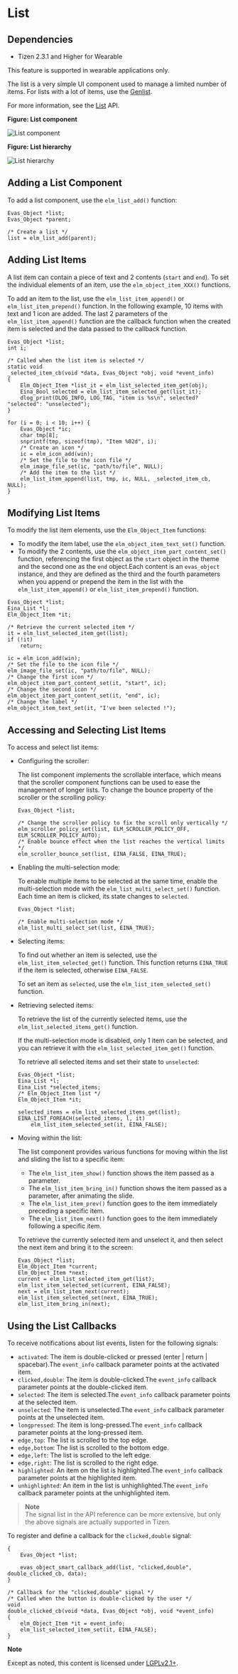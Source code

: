 # List

## Dependencies

- Tizen 2.3.1 and Higher for Wearable

This feature is supported in wearable applications only.

The list is a very simple UI component used to manage a limited number of items. For lists with a lot of items, use the [Genlist](component-genlist-wn.md).

For more information, see the [List](../../../../../org.tizen.native.wearable.apireference/group__Elm__List.html) API.

**Figure: List component**

![List component](./media/list_wn.png)

**Figure: List hierarchy**

![List hierarchy](./media/list_tree.png)

## Adding a List Component

To add a list component, use the `elm_list_add()` function:

```
Evas_Object *list;
Evas_Object *parent;

/* Create a list */
list = elm_list_add(parent);
```

## Adding List Items

A list item can contain a piece of text and 2 contents (`start` and `end`). To set the individual elements of an item, use the `elm_object_item_XXX()` functions.

To add an item to the list, use the `elm_list_item_append()` or `elm_list_item_prepend()` function. In the following example, 10 items with text and 1 icon are added. The last 2 parameters of the `elm_list_item_append()` function are the callback function when the created item is selected and the data passed to the callback function.

```
Evas_Object *list;
int i;

/* Called when the list item is selected */
static void
_selected_item_cb(void *data, Evas_Object *obj, void *event_info)
{
    Elm_Object_Item *list_it = elm_list_selected_item_get(obj);
    Eina_Bool selected = elm_list_item_selected_get(list_it);
    dlog_print(DLOG_INFO, LOG_TAG, "item is %s\n", selected? "selected": "unselected");
}

for (i = 0; i < 10; i++) {
    Evas_Object *ic;
    char tmp[8];
    snprintf(tmp, sizeof(tmp), "Item %02d", i);
    /* Create an icon */
    ic = elm_icon_add(win);
    /* Set the file to the icon file */
    elm_image_file_set(ic, "path/to/file", NULL);
    /* Add the item to the list */
    elm_list_item_append(list, tmp, ic, NULL, _selected_item_cb, NULL);
}
```

## Modifying List Items

To modify the list item elements, use the `Elm_Object_Item` functions:

- To modify the item label, use the `elm_object_item_text_set()` function.
- To modify the 2 contents, use the `elm_object_item_part_content_set()` function, referencing the first object as the `start` object in the theme and the second one as the `end` object.Each content is an `evas_object` instance, and they are defined as the third and the fourth parameters when you append or prepend the item in the list with the `elm_list_item_append()` or `elm_list_item_prepend()` function.

```
Evas_Object *list;
Eina_List *l;
Elm_Object_Item *it;

/* Retrieve the current selected item */
it = elm_list_selected_item_get(list);
if (!it)
    return;

ic = elm_icon_add(win);
/* Set the file to the icon file */
elm_image_file_set(ic, "path/to/file", NULL);
/* Change the first icon */
elm_object_item_part_content_set(it, "start", ic);
/* Change the second icon */
elm_object_item_part_content_set(it, "end", ic);
/* Change the label */
elm_object_item_text_set(it, "I've been selected !");
```

## Accessing and Selecting List Items

To access and select list items:

- Configuring the scroller:

  The list component implements the scrollable interface, which means that the scroller component functions can be used to ease the management of longer lists. To change the bounce property of the scroller or the scrolling policy:

  ```
  Evas_Object *list;

  /* Change the scroller policy to fix the scroll only vertically */
  elm_scroller_policy_set(list, ELM_SCROLLER_POLICY_OFF, ELM_SCROLLER_POLICY_AUTO);
  /* Enable bounce effect when the list reaches the vertical limits */
  elm_scroller_bounce_set(list, EINA_FALSE, EINA_TRUE);
  ```

- Enabling the multi-selection mode:

  To enable multiple items to be selected at the same time, enable the multi-selection mode with the `elm_list_multi_select_set()` function. Each time an item is clicked, its state changes to `selected`.

  ```
  Evas_Object *list;

  /* Enable multi-selection mode */
  elm_list_multi_select_set(list, EINA_TRUE);
  ```

- Selecting items:

  To find out whether an item is selected, use the `elm_list_item_selected_get()` function. This function returns `EINA_TRUE` if the item is selected, otherwise `EINA_FALSE`.

  To set an item as `selected`, use the `elm_list_item_selected_set()` function.

- Retrieving selected items:

  To retrieve the list of the currently selected items, use the `elm_list_selected_items_get()` function.

  If the multi-selection mode is disabled, only 1 item can be selected, and you can retrieve it with the `elm_list_selected_item_get()` function.

  To retrieve all selected items and set their state to `unselected`:

  ```
  Evas_Object *list;
  Eina_List *l;
  Eina_List *selected_items;
  /* Elm_Object_Item list */
  Elm_Object_Item *it;

  selected_items = elm_list_selected_items_get(list);
  EINA_LIST_FOREACH(selected_items, l, it)
      elm_list_item_selected_set(it, EINA_FALSE);
  ```

- Moving within the list:

  The list component provides various functions for moving within the list and sliding the list to a specific item:

  - The `elm_list_item_show()` function shows the item passed as a parameter.
  - The `elm_list_item_bring_in()` function shows the item passed as a parameter, after animating the slide.
  - The `elm_list_item_prev()` function goes to the item immediately preceding a specific item.
  - The `elm_list_item_next()` function goes to the item immediately following a specific item.

  To retrieve the currently selected item and unselect it, and then select the next item and bring it to the screen:

  ```
  Evas_Object *list;
  Elm_Object_Item *current;
  Elm_Object_Item *next;
  current = elm_list_selected_item_get(list);
  elm_list_item_selected_set(current, EINA_FALSE);
  next = elm_list_item_next(current);
  elm_list_item_selected_set(next, EINA_TRUE);
  elm_list_item_bring_in(next);
  ```

## Using the List Callbacks

To receive notifications about list events, listen for the following signals:

- `activated`: The item is double-clicked or pressed (enter | return | spacebar).The `event_info` callback parameter points at the activated item.
- `clicked,double`: The item is double-clicked.The `event_info` callback parameter points at the double-clicked item.
- `selected`: The item is selected.The `event_info` callback parameter points at the selected item.
- `unselected`: The item is unselected.The `event_info` callback parameter points at the unselected item.
- `longpressed`: The item is long-pressed.The `event_info` callback parameter points at the long-pressed item.
- `edge,top`: The list is scrolled to the top edge.
- `edge,bottom`: The list is scrolled to the bottom edge.
- `edge,left`: The list is scrolled to the left edge.
- `edge,right`: The list is scrolled to the right edge.
- `highlighted`: An item on the list is highlighted.The `event_info` callback parameter points at the highlighted item.
- `unhighlighted`: An item in the list is unhighlighted.The `event_info` callback parameter points at the unhighlighted item.

> **Note**  
> The signal list in the API reference can be more extensive, but only the above signals are actually supported in Tizen.

To register and define a callback for the `clicked,double` signal:

```
{
    Evas_Object *list;

    evas_object_smart_callback_add(list, "clicked,double", double_clicked_cb, data);
}

/* Callback for the "clicked,double" signal */
/* Called when the button is double-clicked by the user */
void
double_clicked_cb(void *data, Evas_Object *obj, void *event_info)
{
    elm_Object_Item *it = event_info;
    elm_list_selected_item_set(it, EINA_FALSE);
}
```

**Note**

Except as noted, this content is licensed under [LGPLv2.1+](http://opensource.org/licenses/LGPL-2.1).